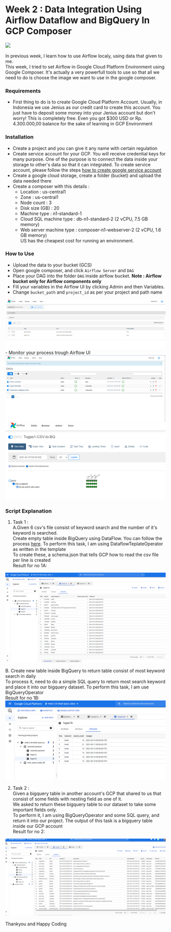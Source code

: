 # Week 2 : Data Integration Using Airflow Dataflow and BigQuery In GCP Composer

<img src='https://csharpcorner.azureedge.net/UploadFile/NewsImages/05022018113345AM/Capture.PNG'><br>

In previous week, I learn how to use Airflow localy, using data that given to me. <br>
This week, I tried to set Airflow in Google Cloud Platform Environment using Google Composer. It's actually a very powerfull tools to use so that all we need to do is choose the image we want to use in the google composer.

### Requirements<br>

- First thing to do is to create Google Cloud Platform Account. Usually, in Indonesia we use Jenius as our credit card to create this account. You just have to deposit some money into your Jenius account but don't worry! This is completely free. Even you got $300 USD or Rp. 4.300.000,00 balance for the sake of learning in GCP Environment<br>


### Installation<br>
- Create a project and you can give it any name with certain regulation<br>
- Create service account for your GCP. You will receive credential keys for many purpose. One of the purpose is to connect the data inside your storage to other's data so that it can integrated. To create service account, please follow the steps <a href='https://cloud.google.com/iam/docs/creating-managing-service-accounts'> how to create google service account</a><br>
- Create a google cloud storage, create a folder (bucket) and upload the data needed there
- Create a composer with this details :
  - Location :  us-central1
  - Zone : us-central1
  - Node count : 3
  - Disk size (GB) : 20
  - Machine type : n1-standard-1
  - Cloud SQL machine type : db-n1-standard-2 (2 vCPU, 7.5 GB memory)
  - Web server machine type : composer-n1-webserver-2 (2 vCPU, 1.6 GB memory)<br>
 US has the cheapest cost for running an environment.
 
 ### How to Use<br>
- Upload the data to your bucket (GCS)
- Open google composer, and click `Airflow Server` and `DAG`
- Place your DAG into the folder `DAG` inside airflow bucket. <b> Note : Airflow bucket only for Airflow components only </b>
- Fill your variables in the Airflow UI by clicking Admin and then Variables.
- Change `bucket_path` and `project_id` as per your project and path name <br>
<img src='./result/variables.PNG'>
- Monitor your process trough Airflow UI
<img src='/result/airflow ui.PNG'>
<img src='/result/airflow ui 1.PNG'><br>

### Script Explanation <br>
1. Task 1 : <br>
A.Given 6 csv's file consist of keyword search and the number of it's keyword is searched.<br>
Create empty table inside BigQuery using DataFlow. You can follow the process <a href='https://cloud.google.com/composer/docs/how-to/using/using-dataflow-template-operator'> here</a>. To perform this task, I am using DataflowTeplateOperator as written in the template<br>
To create these, a schema.json that tells GCP how to read the csv file per line is created <br>
Result for no 1A:<br>
<img src='./result/1a result.PNG'>

B. Create new table inside BigQuery to return table consist of most keyword search in daily <br>
To process it, need to do a simple SQL query to return most search keyword and place it into our bigquery dataset. To perform this task, I am use BigQueryOperator<br>
Result for no 1B:<br>
<img src='./result/1b result.PNG'>

2. Task 2 : <br>
Given a bigquery table in another account's GCP that shared to us that consist of some fields with nesting field as one of it.<br>
We asked to return these bigquery table to our dataset to take some important fields only.<br>
To perform it, I am using BigQueryOperator and some SQL query, and return it into our project. The output of this task is a bigquery table inside our GCP account<br>
Result for no 2:<br>
<img src='./result/2 result.PNG'>

Thankyou and Happy Coding

